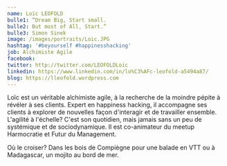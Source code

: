 ```yaml
---
name: Loïc LEOFOLD
bulle1: “Dream Big, Start small.  
bulle2: But most of All, Start.”
bulle3: Simon Sinek
image: /images/portraits/Loic.JPG
hashtag: '#beyourself #happinesshacking'
job: Alchimiste Agile
facebook: 
twitter: http://twitter.com/LEOFOLDLoic
linkedin: https://www.linkedin.com/in/lo%C3%AFc-leofold-a5494a87/
blog: https://lleofold.wordpress.com
---
```

Loïc est un véritable alchimiste agile, à la recherche de la moindre pépite à révéler à ses clients. 
Expert en happiness hacking, il accompagne ses clients à explorer de nouvelles façon d'interagir et de travailler ensemble.
L'agilité à l'échelle? C'est son quotidien, mais jamais sans un peu de systémique et de sociodynamique.
Il est co-animateur du meetup Harmocratie et Futur du Management.

Où le croiser? Dans les bois de Compiègne pour une balade en VTT ou à Madagascar, un mojito au bord de mer.
